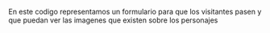 En este codigo representamos un formulario para que los visitantes pasen y que puedan ver las imagenes que existen sobre los personajes
